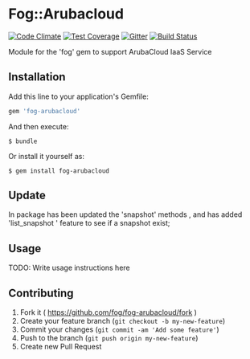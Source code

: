 # Fog::Arubacloud

[![Code Climate](https://codeclimate.com/github/fog/fog-arubacloud/badges/gpa.svg)](https://codeclimate.com/github/fog/fog-arubacloud)
[![Test Coverage](https://codeclimate.com/github/fog/fog-arubacloud/badges/coverage.svg)](https://codeclimate.com/github/fog/fog-arubacloud/coverage)
[![Gitter](https://badges.gitter.im/fog/fog-arubacloud.svg)](https://gitter.im/fog/fog-arubacloud?utm_source=badge&utm_medium=badge&utm_campaign=pr-badge&utm_content=body_badge)
[![Build Status](https://travis-ci.org/fog/fog-arubacloud.svg?branch=master)](https://travis-ci.org/fog/fog-arubacloud)

Module for the 'fog' gem to support ArubaCloud IaaS Service

## Installation

Add this line to your application's Gemfile:

```ruby
gem 'fog-arubacloud'
```

And then execute:

    $ bundle

Or install it yourself as:

    $ gem install fog-arubacloud


## Update 


In package has been updated the 'snapshot' methods , and has added  'list_snapshot ' feature to see if a snapshot exist;   

## Usage

TODO: Write usage instructions here

## Contributing

1. Fork it ( https://github.com/fog/fog-arubacloud/fork )
2. Create your feature branch (`git checkout -b my-new-feature`)
3. Commit your changes (`git commit -am 'Add some feature'`)
4. Push to the branch (`git push origin my-new-feature`)
5. Create new Pull Request

